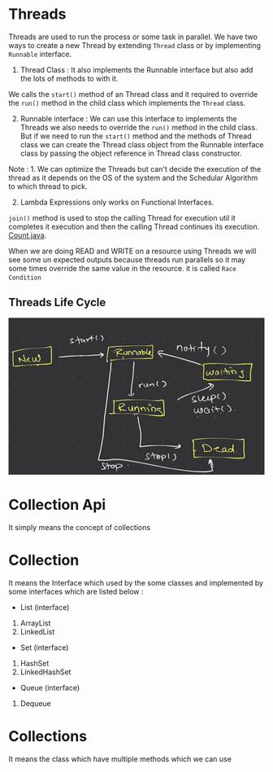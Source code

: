 # Threads

Threads are used to run the process or some task in parallel.
We have two ways to create a new Thread by extending `Thread` class or by implementing `Runnable` interface.

1. Thread Class : It also implements the Runnable interface but also add the lots of methods to with it.

We calls the `start()` method of an Thread class and it required to override the `run()` method in the child class which implements the `Thread` class.

2. Runnable interface : We can use this interface to implements the Threads we also needs to override the `run()` method in the child class.
But if we need to run the `start()` method and the methods of Thread class we can create the Thread class object from the Runnable interface class by passing the object reference in Thread class constructor.

Note : 1. We can optimize the Threads but can't decide the execution of the thread as it depends on the OS of the system and the Schedular Algorithm to which thread to pick.

2. Lambda Expressions only works on Functional Interfaces.

`join()` method is used to stop the calling Thread for execution util it completes it execution and then the calling Thread continues its execution.
[Count.java](./Count.java).

When we are doing READ and WRITE on a resource using Threads we will see some un expected outputs because threads run parallels so it may some times override the same value in the resource.
it is called `Race Condition`

## Threads Life Cycle
![Threads](image.png)

# Collection Api 

It simply means the concept of collections 

# Collection 

It means the Interface which used by the some classes and implemented by some interfaces which are listed below :

* List (interface)
1. ArrayList
2. LinkedList

* Set (interface)

1. HashSet
2. LinkedHashSet

* Queue (interface)
1. Dequeue

# Collections 
It means the class which have multiple methods which we  can use 